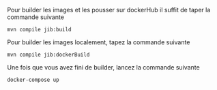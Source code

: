 Pour builder les images et les pousser sur dockerHub il suffit de taper la commande suivante 

    mvn compile jib:build
    
Pour builder les images localement, tapez la commande suivante 

    mvn compile jib:dockerBuild
    
Une fois que vous avez fini de builder, lancez la commande suivante 

    docker-compose up